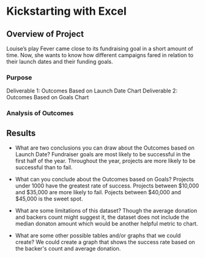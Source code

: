 # Kickstarting with Excel

## Overview of Project
Louise’s play Fever came close to its fundraising goal in a short amount of time. Now, she wants to know how different campaigns fared in relation to their launch dates and their funding goals. 

### Purpose
Deliverable 1: Outcomes Based on Launch Date Chart
Deliverable 2: Outcomes Based on Goals Chart


### Analysis of Outcomes

## Results

- What are two conclusions you can draw about the Outcomes based on Launch Date?
Fundraiser goals are most likely to be successful in the first half of the year. 
Throughout the year, projects are more likely to be successful than to fail. 


- What can you conclude about the Outcomes based on Goals?
Projects under 1000 have the greatest rate of success. 
Projects between $10,000 and $35,000 are more likely to fail. 
Pojects between $40,000 and $45,000 is the sweet spot. 


- What are some limitations of this dataset?
Though the average donation and backers count might suggest it, the dataset does not include the median donaton amount which would be another helpful metric to chart. 

- What are some other possible tables and/or graphs that we could create?
We could create a graph that shows the success rate based on the backer's count and average donation. 
